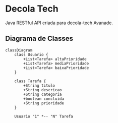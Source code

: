 # Decola Tech
Java RESTful API criada para decola-tech Avanade.

## Diagrama de Classes

```mermaid
classDiagram
    class Usuario {
        +List<Tarefa> altaPrioridade
        +List<Tarefa> mediaPrioridade
        +List<Tarefa> baixaPrioridade
    }

    class Tarefa {
        +String titulo
        +String descricao
        +String categoria
        +boolean concluida
        +String prioridade
    }

    Usuario "1" *-- "N" Tarefa
